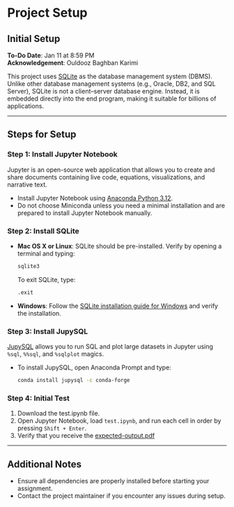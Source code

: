 # Project Setup

## Initial Setup

**To-Do Date**: Jan 11 at 8:59 PM  
**Acknowledgement**: Ouldooz Baghban Karimi

This project uses [SQLite](https://en.wikipedia.org/wiki/SQLite) as the database management system (DBMS). Unlike other database management systems (e.g., Oracle, DB2, and SQL Server), SQLite is not a client–server database engine. Instead, it is embedded directly into the end program, making it suitable for billions of applications.

---

## Steps for Setup

### Step 1: Install Jupyter Notebook
Jupyter is an open-source web application that allows you to create and share documents containing live code, equations, visualizations, and narrative text.

- Install Jupyter Notebook using [Anaconda Python 3.12](https://www.anaconda.com/download/success). 
- Do not choose Miniconda unless you need a minimal installation and are prepared to install Jupyter Notebook manually.

### Step 2: Install SQLite
- **Mac OS X or Linux**: SQLite should be pre-installed. Verify by opening a terminal and typing:
  ```bash
  sqlite3
  ```
  To exit SQLite, type:
  ```bash
  .exit
  ```

- **Windows**: Follow the [SQLite installation guide for Windows](https://www.sqlitetutorial.net/download-install-sqlite/) and verify the installation.

### Step 3: Install JupySQL
[JupySQL](https://jupysql.ploomber.io/en/latest/quick-start.html) allows you to run SQL and plot large datasets in Jupyter using `%sql`, `%%sql`, and `%sqlplot` magics.

- To install JupySQL, open Anaconda Prompt and type:
  ```bash
  conda install jupysql -c conda-forge
  ```

### Step 4: Initial Test
1. Download the test.ipynb file.
2. Open Jupyter Notebook, load `test.ipynb`, and run each cell in order by pressing `Shift + Enter`.
3. Verify that you receive the [expected-output.pdf](https://github.com/faa35/CMPT_354/blob/main/Module_1/expected-output.pdf)

---

## Additional Notes
- Ensure all dependencies are properly installed before starting your assignment.
- Contact the project maintainer if you encounter any issues during setup.
